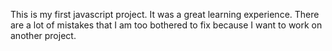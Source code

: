 This is my first javascript project. It was a great learning experience. There are a lot of mistakes that I am too bothered to fix because I want to work on another project.
